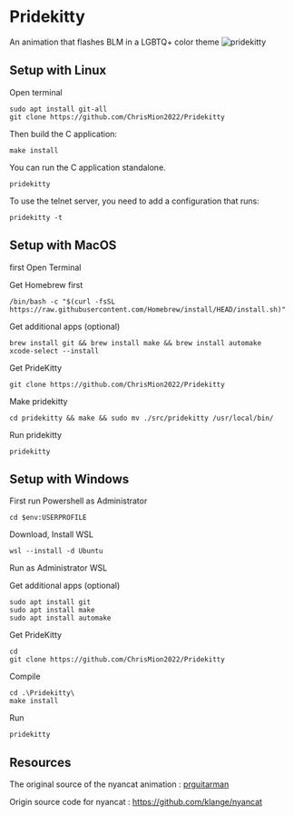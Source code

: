 # Pridekitty

An animation that flashes BLM in a LGBTQ+ color theme 
![pridekitty](https://user-images.githubusercontent.com/111705651/186676443-69e8513d-f0c5-4ab1-98c4-79f39b7de464.png)





## Setup with Linux

Open terminal 

    sudo apt install git-all
    git clone https://github.com/ChrisMion2022/Pridekitty

Then build the C application:

    make install

You can run the C application standalone.

    pridekitty 
   

To use the telnet server, you need to add a configuration that runs:

    pridekitty -t
    
    
    
    
## Setup with MacOS

first Open Terminal

Get Homebrew first

    /bin/bash -c "$(curl -fsSL https://raw.githubusercontent.com/Homebrew/install/HEAD/install.sh)"
   
Get additional apps (optional)   
    
    brew install git && brew install make && brew install automake
    xcode-select --install

Get PrideKitty
    
    git clone https://github.com/ChrisMion2022/Pridekitty
    
Make pridekitty    
    
    cd pridekitty && make && sudo mv ./src/pridekitty /usr/local/bin/
   
Run pridekitty   
    
    pridekitty
    
    
    
## Setup with Windows

First run Powershell as Administrator

    cd $env:USERPROFILE

Download, Install WSL

    wsl --install -d Ubuntu
    
Run as Administrator WSL
    
Get additional apps (optional)

    sudo apt install git
    sudo apt install make
    sudo apt install automake

Get PrideKitty
   
    cd 
    git clone https://github.com/ChrisMion2022/Pridekitty
    
Compile

    cd .\Pridekitty\
    make install
    
Run 
    
    pridekitty
    

## Resources 

The original source of the nyancat animation :
[prguitarman](http://www.prguitarman.com/index.php?id=348)

Origin source code for nyancat :
https://github.com/klange/nyancat
